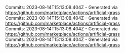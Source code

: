 Commits: 2023-08-14T15:13:08.404Z - Generated via https://github.com/marketplace/actions/artificial-grass
<br>
Commits: 2023-08-14T15:13:08.404Z - Generated via https://github.com/marketplace/actions/artificial-grass
<br>
Commits: 2023-08-14T15:13:08.404Z - Generated via https://github.com/marketplace/actions/artificial-grass
<br>
Commits: 2023-08-14T15:13:08.404Z - Generated via https://github.com/marketplace/actions/artificial-grass
<br>

